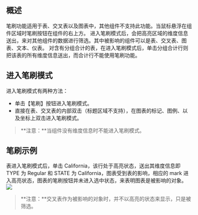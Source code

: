 ## 概述
笔刷功能适用于表、交叉表以及图表中，其他组件不支持此功能。当鼠标悬浮在组件区域时笔刷按钮在组件的右上方。
进入笔刷模式后，会把高亮区域的维度信息送出，来对其他组件的数据进行筛选。其中被影响的组件可以是表、交叉表、图表、文本、仪表。
对含有分组合计的表，在进入笔刷模式后，单击分组合计行则把该表的所有维度信息送出，而合计行不能使用笔刷功能。

## 进入笔刷模式
进入笔刷模式有两种方法：
* 单击【笔刷】按钮进入笔刷模式。
* 直接在表、交叉表的内部双击（标题区域不支持），在图表的标记、图例、以及坐标上双击进入笔刷模式。

>**注意：**当组件没有维度信息时不能进入笔刷模式。

## 笔刷示例
表进入笔刷模式后，单击 California，该行处于高亮状态，送出其维度信息即 TYPE 为 Regular 和 STATE 为 California，图表受到表的影响，相应的 mark 进入高亮状态，图表的笔刷按钮并未进入选中状态，来表明图表是被影响的对象。
![](https://mc.qcloudimg.com/static/img/215f7562d308eab46e4b2fa8c26eb6cd/image.png)
>**注意：**交叉表作为被影响的对象时，并不以高亮的状态来显示，只是被筛选。
